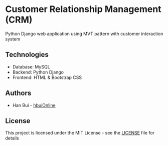 # Customer Relationship Management (CRM)

Python Django web application using MVT pattern with customer interaction system

## Technologies

-  Database: MySQL
-  Backend: Python Django
-  Frontend: HTML & Bootstrap CSS

## Authors

-  Han Bui - [hbuiOnline](https://github.com/hbuiOnline)

## License

This project is licensed under the MIT License - see the [LICENSE](LICENSE) file for details
